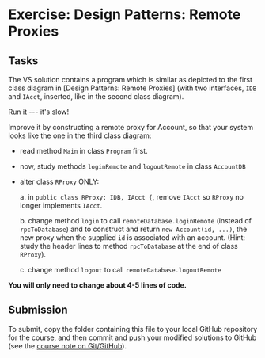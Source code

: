 # Exercise: Design Patterns: Remote Proxies

## Tasks

The VS solution contains a program which is similar as depicted to the first
class diagram in [Design Patterns: Remote Proxies]
(with two interfaces, `IDB` and `IAcct`, inserted, like in the second class
diagram).

Run it --- it's slow!

Improve it by constructing a remote proxy for Account, so that your system looks
like the one in the third class diagram:

* read method `Main` in class `Program` first.

* now, study methods `loginRemote` and `logoutRemote` in class `AccountDB`

* alter class `RProxy` ONLY: 
 
  a. in `public class RProxy: IDB, IAcct {`, remove `IAcct` so `RProxy` no longer
     implements `IAcct`.

  b. change method `login` to call `remoteDatabase.loginRemote` (instead of
     `rpcToDatabase`) and to construct and return `new Account(id, ...)`, 
     the new proxy when the supplied `id` is associated with an account.
     (Hint: study the header lines to method `rpcToDatabase` at the end of class
     `RProxy`).

  c. change method `logout` to call `remoteDatabase.logoutRemote`

**You will only need to change about 4-5 lines of code.**      


## Submission

To submit, copy the folder containing this file to your local GitHub repository
for the course, and then commit and push your modified solutions to GitHub
(see the [course note on Git/GitHub](http://softwarearch.santoslab.org/01-tooling/index.html#git-github)).
